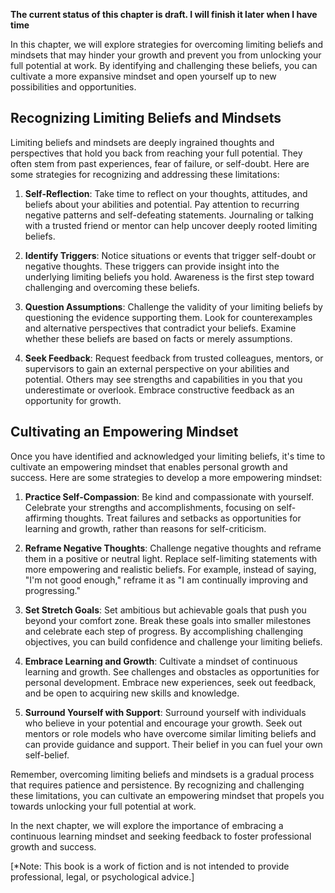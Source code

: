 **The current status of this chapter is draft. I will finish it later when I have time**

In this chapter, we will explore strategies for overcoming limiting beliefs and mindsets that may hinder your growth and prevent you from unlocking your full potential at work. By identifying and challenging these beliefs, you can cultivate a more expansive mindset and open yourself up to new possibilities and opportunities.

**Recognizing Limiting Beliefs and Mindsets**
---------------------------------------------

Limiting beliefs and mindsets are deeply ingrained thoughts and perspectives that hold you back from reaching your full potential. They often stem from past experiences, fear of failure, or self-doubt. Here are some strategies for recognizing and addressing these limitations:

1. **Self-Reflection**: Take time to reflect on your thoughts, attitudes, and beliefs about your abilities and potential. Pay attention to recurring negative patterns and self-defeating statements. Journaling or talking with a trusted friend or mentor can help uncover deeply rooted limiting beliefs.

2. **Identify Triggers**: Notice situations or events that trigger self-doubt or negative thoughts. These triggers can provide insight into the underlying limiting beliefs you hold. Awareness is the first step toward challenging and overcoming these beliefs.

3. **Question Assumptions**: Challenge the validity of your limiting beliefs by questioning the evidence supporting them. Look for counterexamples and alternative perspectives that contradict your beliefs. Examine whether these beliefs are based on facts or merely assumptions.

4. **Seek Feedback**: Request feedback from trusted colleagues, mentors, or supervisors to gain an external perspective on your abilities and potential. Others may see strengths and capabilities in you that you underestimate or overlook. Embrace constructive feedback as an opportunity for growth.

**Cultivating an Empowering Mindset**
-------------------------------------

Once you have identified and acknowledged your limiting beliefs, it's time to cultivate an empowering mindset that enables personal growth and success. Here are some strategies to develop a more empowering mindset:

1. **Practice Self-Compassion**: Be kind and compassionate with yourself. Celebrate your strengths and accomplishments, focusing on self-affirming thoughts. Treat failures and setbacks as opportunities for learning and growth, rather than reasons for self-criticism.

2. **Reframe Negative Thoughts**: Challenge negative thoughts and reframe them in a positive or neutral light. Replace self-limiting statements with more empowering and realistic beliefs. For example, instead of saying, "I'm not good enough," reframe it as "I am continually improving and progressing."

3. **Set Stretch Goals**: Set ambitious but achievable goals that push you beyond your comfort zone. Break these goals into smaller milestones and celebrate each step of progress. By accomplishing challenging objectives, you can build confidence and challenge your limiting beliefs.

4. **Embrace Learning and Growth**: Cultivate a mindset of continuous learning and growth. See challenges and obstacles as opportunities for personal development. Embrace new experiences, seek out feedback, and be open to acquiring new skills and knowledge.

5. **Surround Yourself with Support**: Surround yourself with individuals who believe in your potential and encourage your growth. Seek out mentors or role models who have overcome similar limiting beliefs and can provide guidance and support. Their belief in you can fuel your own self-belief.

Remember, overcoming limiting beliefs and mindsets is a gradual process that requires patience and persistence. By recognizing and challenging these limitations, you can cultivate an empowering mindset that propels you towards unlocking your full potential at work.

In the next chapter, we will explore the importance of embracing a continuous learning mindset and seeking feedback to foster professional growth and success.

\[\*Note: This book is a work of fiction and is not intended to provide professional, legal, or psychological advice.\]
